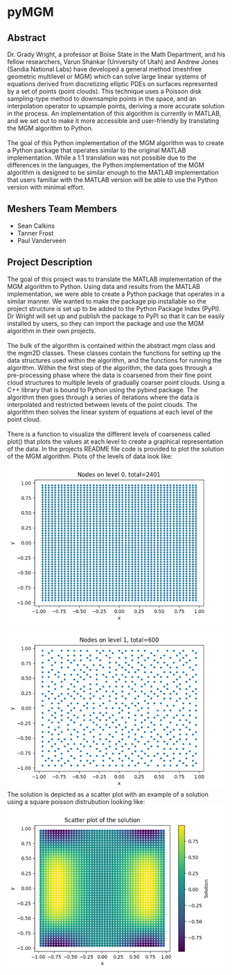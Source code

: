 # pyMGM 
## Abstract
Dr. Grady Wright, a professor at Boise State in the Math Department, and his fellow researchers, 
Varun Shankar (University of Utah) and Andrew Jones (Sandia National Labs) have developed a general method
(meshfree geometric multilevel or MGM) which can solve large linear systems of equations derived from discretizing
elliptic PDEs on surfaces represented by a set of points (point clouds). This technique uses a Poisson disk sampling-type
method to downsample points in the space, and an interpolation operator to upsample points, deriving a more accurate
solution in the process. An implementation of this algorithm is currently in MATLAB, and we set out to make it more accessible
and user-friendly by translating the MGM algorithm to Python.
<br><br>
The goal of this Python implementation of the MGM algorithm was to create a Python package that operates similar to the original
MATLAB implementation.  While a 1:1 translation was not possible due to the differences in the languages, the Python implementation
of the MGM algorithm is designed to be similar enough to the MATLAB implementation that users familiar with the MATLAB version
will be able to use the Python version with minimal effort.  

## Meshers Team Members
- Sean Calkins
- Tanner Frost
- Paul Vanderveen

## Project Description
The goal of this project was to translate the MATLAB implementation of the MGM algorithm to Python. Using data and results from the MATLAB
implementation, we were able to create a Python package that operates in a similar manner. We wanted to make the package pip installable
so the project structure is set up to be added to the Python Package Index (PyPI). Dr Wright will set up and publish the package to PyPI so 
that it can be easily installed by users, so they can import the package and use the MGM algorithm in their own projects.
<br><br>
The bulk of the algorithm is contained within the abstract mgm class and the mgm2D classes. These classes contain the functions for setting up the
data structures used within the algorithm, and the functions for running the algorithm. Within the first step of the algorithm, the data goes through
a pre-processing phase where the data is coarsened from their fine point cloud structures to multiple levels of gradually coarser point clouds.
Using a C++ library that is bound to Python using the pybind package. The algorithm then goes through a series of iterations where the data is
interpolated and restricted between levels of the point clouds. The algorithm then solves the linear system of equations at each level of the point cloud.
<br><br>
There is a function to visualize the different levels of coarseness called plot() that plots the values at each level to create a graphical representation
of the data. In the projects README file code is provided to plot the solution of the MGM algorithm. Plots of the levels of data look like:
![img.png](img.png)
![img_1.png](img_1.png)
The solution is depicted as a scatter plot with an example of a solution using a square poisson distrubution looking like:
![img_2.png](img_2.png)